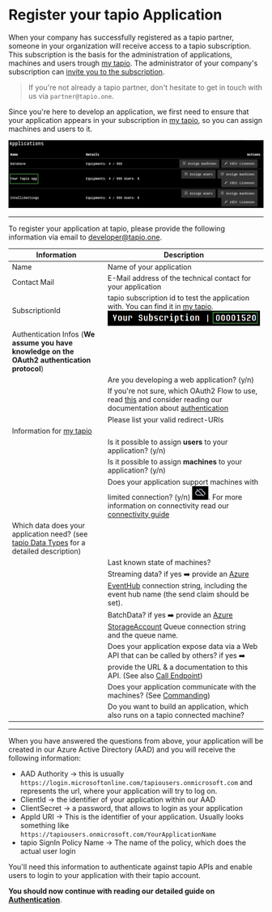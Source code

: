 
# Register your tapio Application

When your company has successfully registered as a tapio partner, someone in your organization will receive access to a tapio subscription. This subscription is the basis for the administration of applications, machines and users trough [my tapio](https://my.tapio.one). The administrator of your company's subscription can [invite you to the subscription](https://www.youtube.com/watch?v=GDBBNllL-Q8).  

> If you're not already a tapio partner, don't hesitate to get in touch with us via `partner@tapio.one`.

Since you're here to develop an application, we first need to ensure that your application appears in your subscription in [my tapio](https://my.tapio.one), so you can assign machines and users to it.

![my tapio Applications](../../static/img/docs/AdminPortalApplications.png)

_____________________________________________________________________

To register your application at tapio, please provide the following information via email to developer@tapio.one.

| Information                                                                                                                     | Description                                                                                                                                                                                                                          |
| ------------------------------------------------------------------------------------------------------------------------------- | ------------------------------------------------------------------------------------------------------------------------------------------------------------------------------------------------------------------------------------ |
| Name                                                                                                                            | Name of your application                                                                                                                                                                                                             |
| Contact Mail                                                                                                                    | E-Mail address of the technical contact for your application                                                                                                                                                                         |
| SubscriptionId                                                                                                                  | tapio subscription id to test the application with. You can find it in [my tapio](https://my.tapio.one). ![tapio Subscription Id](../../static/img/docs/TapioSubscriptionId.png)                                                     |
| Authentication Infos (**We assume you have knowledge on the OAuth2 authentication protocol**)                                   |                                                                                                                                                                                                                                      |
|                                                                                                                                 | Are you developing a web application? (y/n)                                                                                                                                                                                          |
|                                                                                                                                 | If you're not sure, which OAuth2 Flow to use, read [this](https://auth0.com/docs/api-auth/which-oauth-flow-to-use) and consider reading our documentation about [authentication](./authentication)                                   |
|                                                                                                                                 | Please list your valid redirect-URIs                                                                                                                                                                                                 |
| Information for [my tapio](https://my.tapio.one)                                                                                |                                                                                                                                                                                                                                      |
|                                                                                                                                 | Is it possible to assign **users** to your application? (y/n)                                                                                                                                                                        |
|                                                                                                                                 | Is it possible to assign **machines** to your application? (y/n)                                                                                                                                                                     |
|                                                                                                                                 | Does your application support machines with limited connection? (y/n) ![Offline Machine](../../static/img/docs/offlineMachine.png). For more information on connectivity read our [connectivity guide](../machine-data/connectivity) |
| Which data does your application need? (see [tapio Data Types](../machine-data/tapio-data-categories) for a detailed description) |                                                                                                                                                                                                                                      |
|                                                                                                                                 | Last known state of machines?                                                                                                                                                                                                        |
|                                                                                                                                 | Streaming data? if yes :arrow_right: provide an [Azure EventHub](https://azure.microsoft.com/de-de/services/event-hubs/) connection string, including the event hub name (the send claim should be set).                             |
|                                                                                                                                 | BatchData? if yes :arrow_right: provide an [Azure StorageAccount](https://azure.microsoft.com/de-de/services/storage/) Queue connection string and the queue name.                                                                   |
|                                                                                                                                 | Does your application expose data via a Web API that can be called by others? if yes :arrow_right: provide the URL & a documentation to this API. (See also [Call Endpoint](../manufacturer/cloud-connector/call-endpoint))            |
|                                                                                                                                 | Does your application communicate with the machines? (See  [Commanding](../machine-data/commanding))                                                                                                                                 |
|                                                                                                                                 | Do you want to build an application, which also runs on a tapio connected machine?                                                                                                                                                   |

_____________________________________________________________________

When you have answered the questions from above, your application will be created in our Azure Active Directory (AAD) and you will receive the following information:

* AAD Authority &rightarrow; this is usually `https://login.microsoftonline.com/tapiousers.onmicrosoft.com` and represents the url, where your application will try to log on.
* ClientId &rightarrow; the identifier of your application within our AAD
* ClientSecret &rightarrow; a password, that allows to login as your application
* AppId URI &rightarrow; This is the identifier of your application. Usually looks something like `https://tapiousers.onmicrosoft.com/YourApplicationName`
* tapio SignIn Policy Name &rightarrow; The name of the policy, which does the actual user login

You'll need this information to authenticate against tapio APIs and enable users to login to your application with their tapio account.

**You should now continue with reading our detailed guide on** [**Authentication**](./authentication).
